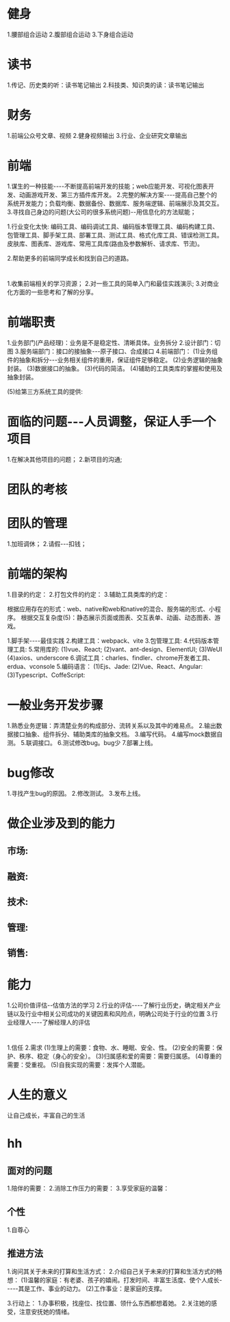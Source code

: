 # 健身
1.腰部组合运动
2.腹部组合运动
3.下身组合运动

# 读书
1.传记、历史类的听：读书笔记输出
2.科技类、知识类的读：读书笔记输出

# 财务
1.前端公众号文章、视频
2.健身视频输出
3.行业、企业研究文章输出

# 前端
1.谋生的一种技能----不断提高前端开发的技能；web应能开发、可视化图表开发、动画游戏开发、第三方插件库开发。
2.完整的解决方案----提高自己整个的系统开发能力；负载均衡、数据备份、数据库、服务端逻辑、前端展示及其交互。
3.寻找自己身边的问题(大公司的很多系统问题)--用信息化的方法赋能；

1.行业变化太快: 编码工具、编码调试工具、编码版本管理工具、编码构建工具、包管理工具、脚手架工具、部署工具、测试工具、格式化库工具、错误检测工具。
  皮肤库、图表库、游戏库、常用工具库(路由及参数解析、请求库、节流)。

2.帮助更多的前端同学成长和找到自己的道路。  

# 
1.收集前端相关的学习资源；
2.对一些工具的简单入门和最佳实践演示;
3.对商业化方面的一些思考和了解的分享。

# 前端职责
1.业务部门(产品经理)：业务是不是稳定性、清晰具体。业务拆分
2.设计部门：切图
3.服务端部门：接口的接抽象---原子接口、合成接口
4.前端部门：
  (1)业务组件的抽象和拆分---业务相关组件的重用，保证组件足够稳定。
  (2)业务逻辑的抽象封装。
  (3)数据接口的抽象。
  (3)代码的简洁。
  (4)辅助的工具类库的掌握和使用及抽象封装。
  
  (5)给第三方系统工具的提供:

# 面临的问题---人员调整，保证人手一个项目
1.在解决其他项目的问题；
2.新项目的沟通;

# 团队的考核
# 团队的管理  
1.加班调休；
2.请假---扣钱；

# 前端的架构
1.目录的约定：
2.打包文件的约定：
3.辅助工具类库的约定：

根据应用存在的形式：web、native和web和native的混合、服务端的形式、小程序。
根据交互复杂度(5)：静态展示页面或图表、交互表单、动画、动态图表、游戏。

1.脚手架----最佳实践
2.构建工具：webpack、vite
3.包管理工具:
4.代码版本管理工具:
5.常用库的: 
  (1)vue、React;
  (2)vant、ant-design、ElementUI;
  (3)WeUI
  (4)axios、underscore
6.调试工具：charles、findler、chrome开发者工具、erdua、vconsole
5.编码语言：
  (1)Ejs、Jade: 
  (2)Vue、React、Angular:
  (3)Typescript、CoffeScript:

# 一般业务开发步骤
1.熟悉业务逻辑：弄清楚业务的构成部分、流转关系以及其中的难易点。
2.输出数据接口抽象、组件拆分、辅助类库的抽象文档。
3.编写代码。
4.编写mock数据自测。
5.联调接口。
6.测试修改bug。bug少
7.部署上线。

# bug修改
1.寻找产生bug的原因。
2.修改测试。
3.发布上线。

# 做企业涉及到的能力
## 市场:
## 融资:
## 技术:
## 管理:
## 销售:

# 能力
1.公司价值评估--估值方法的学习
2.行业的评估----了解行业历史，确定相关产业链以及行业中相关公司成功的关键因素和风险点，明确公司处于行业的位置
3.行业经理人----了解经理人的评估

# 
1.信任
2.需求
  (1)生理上的需要：食物、水、睡眠、安全、性。
  (2)安全的需要：保护、秩序、稳定（身心的安全）。
  (3)归属感和爱的需要：需要归属感。
  (4)尊重的需要：受重视。
  (5)自我实现的需要：发挥个人潜能。

# 人生的意义
让自己成长，丰富自己的生活
# hh
## 面对的问题
1.陪伴的需要：
2.消除工作压力的需要：
3.享受家庭的温馨：

## 个性
1.自尊心

## 推进方法
1.询问其关于未来的打算和生活方式：
2.介绍自己关于未来的打算和生活方式的畅想：
  (1)温馨的家庭：有老婆、孩子的嬉闹。打发时间、丰富生活度、使个人成长-----其是工作、事业的动力。
  (2)工作事业：是家庭的支撑。

3.行动上：
  1.办事积极，找座位、找位置、领什么东西都想着她。
  2.关注她的感受，注意安抚她的情绪。






